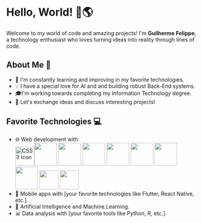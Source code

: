 # Hello, World! 👋🌎

Welcome to my world of code and amazing projects! I'm **Guilherme Felippe**, a technology enthusiast who loves turning ideas into reality through lines of code.

## About Me 🚀

  - 🌱 I'm constantly learning and improving in my favorite technologies.
  - 💡 I have a special love for AI and and building robust Back-End systems.
  - 🎓I'm working towards completing my Information Technology degree.
  - 💬 Let's exchange ideas and discuss interesting projects!

## Favorite Technologies 💻

  - 🌐 Web development with
    <br/>
    <img src="https://cdn.jsdelivr.net/gh/devicons/devicon/icons/css3/css3-original.svg" width="50" height="50" alt="CSS3 Icon"><img src="https://cdn.jsdelivr.net/gh/devicons/devicon/icons/less/less-plain-wordmark.svg" width="60" height="60"/> <img src="https://cdn.jsdelivr.net/gh/devicons/devicon/icons/nextjs/nextjs-original-wordmark.svg" width="60" height="60"/> <img src="https://cdn.jsdelivr.net/gh/devicons/devicon/icons/sass/sass-original.svg" width="60" height="60"/> <img src="https://cdn.jsdelivr.net/gh/devicons/devicon/icons/vuejs/vuejs-original-wordmark.svg" width="60" height="60"/> <img src="https://cdn.jsdelivr.net/gh/devicons/devicon/icons/typescript/typescript-original.svg" width="60" height="60"/> <img src="https://cdn.jsdelivr.net/gh/devicons/devicon/icons/react/react-original-wordmark.svg" width="60" height="60"/> <img src="https://cdn.jsdelivr.net/gh/devicons/devicon/icons/javascript/javascript-original.svg" width="60" height="60"/> <img src="https://cdn.jsdelivr.net/gh/devicons/devicon/icons/html5/html5-original-wordmark.svg" width="50" height="50"/> <img src="https://cdn.jsdelivr.net/gh/devicons/devicon/icons/bootstrap/bootstrap-original-wordmark.svg" width="50" height="50"/>
  - 📱 Mobile apps with [your favorite technologies like Flutter, React Native, etc.].
  - 🤖 Artificial Intelligence and Machine Learning.
  - 📊 Data analysis with [your favorite tools like Python, R, etc.].

<!--
**guifelippe/guifelippe** is a ✨ _special_ ✨ repository because its `README.md` (this file) appears on your GitHub profile.

Here are some ideas to get you started: https://www.linkedin.com/in/guilherme-felippe-de-campos-a5a551288

- 🔭 I’m currently working on ...
- 🌱 I’m currently learning ...
- 👯 I’m looking to collaborate on ...
- 🤔 I’m looking for help with ...
- 💬 Ask me about ...
- 📫 How to reach me: ...
- 😄 Pronouns: ...
- ⚡ Fun fact: ...
-->
